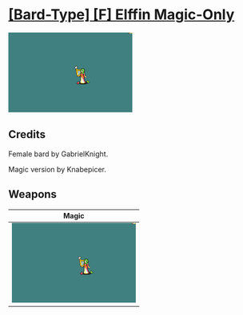 # [\[Bard-Type\] \[F\] Elffin Magic-Only](./)

<img src="./6.%20Magic/Magic_000.png" alt="[Bard-Type] [F] Elffin Magic-Only standing" />

## Credits

Female bard by GabrielKnight.

Magic version by Knabepicer.

## Weapons


|Magic |
|  :---: |
| <img alt="Magic animation" src="./6.%20Magic/Magic.gif" /> |
